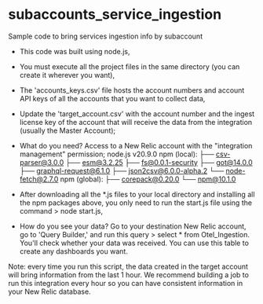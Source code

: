 # subaccounts_service_ingestion

Sample code to bring services ingestion info by subaccount

- This code was built using node.js,
- You must execute all the project files in the same directory (you can create it wherever you want),
- The 'accounts_keys.csv' file hosts the account numbers and account API keys of all the accounts that you want to collect data,
- Update the 'target_account.csv' with the account number and the ingest license key of the account that will receive the data from the integration (usually the Master Account);
- What do you need?
Access to a New Relic account with the "integration management" permission;
node.js v20.9.0
npm (local): 
├── csv-parser@3.0.0
├── esm@3.2.25
├── fs@0.0.1-security
├── got@14.0.0
├── graphql-request@6.1.0
├── json2csv@6.0.0-alpha.2
└── node-fetch@2.7.0
npm (global):
├── corepack@0.20.0
└── npm@10.1.0

- After downloading all the *.js files to your local directory and installing all the npm packages above, you only need to run the start.js file using the command > node start.js,
- How do you see your data?
Go to your destination New Relic account, go to 'Query Builder,' and run this query > select * from Otel_Ingestion. You'll check whether your data was received. You can use this table to create any dashboards you want.

Note: every time you run this script, the data created in the target account will bring information from the last 1 hour. We recommend building a job to run this integration every hour so you can have consistent information in your New Relic database.
